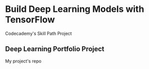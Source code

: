 # Build Deep Learning Models with TensorFlow
Codecademy's Skill Path Project
## Deep Learning Portfolio Project
My project's repo
